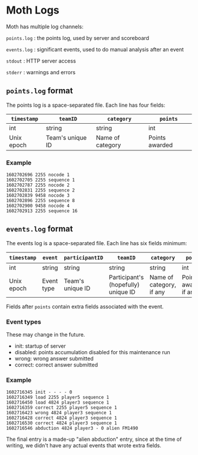 Moth Logs
=======

Moth has multiple log channels: 

`points.log`
: the points log, used by server and scoreboard

`events.log`
: significant events, used to do manual analysis after an event

`stdout`
: HTTP server access 

`stderr`
: warnings and errors


`points.log` format
----------------------

The points log is a space-separated file.
Each line has four fields:

| `timestamp` | `teamID` | `category` | `points` |
| --- | --- | --- | --- |
| int | string | string | int |
| Unix epoch | Team's unique ID | Name of category | Points awarded |


### Example

```
1602702696 2255 nocode 1
1602702705 2255 sequence 1
1602702787 2255 nocode 2
1602702831 2255 sequence 2
1602702839 9458 nocode 3
1602702896 2255 sequence 8
1602702900 9458 nocode 4
1602702913 2255 sequence 16
```

`events.log` format
----------------------

The events log is a space-separated file.
Each line has six fields minimum:

| `timestamp` | `event` | `participantID` | `teamID` | `category` | `points` | `extra`... |
| --- | --- | --- | --- | --- | --- | --- |
| int | string | string | string | string | int | string... |
| Unix epoch | Event type | Team's unique ID| Participant's (hopefully) unique ID | Name of category, if any | Points awarded, if any | Additional fields, if any |

Fields after `points` contain extra fields associated with the event. 

### Event types

These may change in the future.

* init: startup of server
* disabled: points accumulation disabled for this maintenance run
* wrong: wrong answer submitted
* correct: correct answer submitted

### Example

```
1602716345 init - - - - 0
1602716349 load 2255 player5 sequence 1
1602716450 load 4824 player3 sequence 1
1602716359 correct 2255 player5 sequence 1
1602716423 wrong 4824 player3 sequence 1
1602716428 correct 4824 player3 sequence 1
1602716530 correct 4824 player3 sequence 1
1602716546 abduction 4824 player3 - 0 alien FM1490
```

The final entry is a made-up "alien abduction" entry,
since at the time of writing,
we didn't have any actual events that wrote extra fields.
